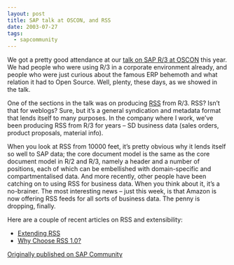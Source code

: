 ```yaml
---
layout: post
title: SAP talk at OSCON, and RSS
date: 2003-07-27
tags:
  - sapcommunity
---
```

We got a pretty good attendance at our [talk on SAP R/3 at OSCON](https://web.archive.org/web/20031211145311/http://conferences.oreillynet.com/cs/os2003/view/e_sess/3759) this year. We had people who were using R/3 in a corporate environment already, and people who were just curious about the famous ERP behemoth and what relation it had to Open Source. Well, plenty, these days, as we showed in the talk.

One of the sections in the talk was on producing [RSS](http://www.purl.org/rss/1.0/) from R/3. RSS? Isn’t that for weblogs? Sure, but it’s a general syndication and metadata format that lends itself to many purposes. In the company where I work, we’ve been producing RSS from R/3 for years – SD business data (sales orders, product proposals, material info).

When you look at RSS from 10000 feet, it’s pretty obvious why it lends itself so well to SAP data; the core document model is the same as the core document model in R/2 and R/3, namely a header and a number of positions, each of which can be embellished with domain-specific and compartmentalised data. And more recently, other people have been catching on to using RSS for business data. When you think about it, it’s a no-brainer. The most interesting news – just this week, is that Amazon is now offering RSS feeds for all sorts of business data. The penny is dropping, finally.

Here are a couple of recent articles on RSS and extensibility:

* [Extending RSS](https://www.xml.com/pub/a/2003/07/23/extendingrss.html)
* [Why Choose RSS 1.0?](https://www.xml.com/pub/a/2003/07/23/rssone.html)

[Originally published on SAP Community](https://blogs.sap.com/2003/07/27/sap-talk-at-oscon-and-rss/)
